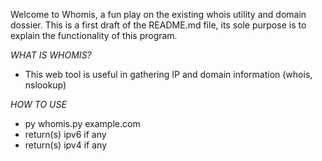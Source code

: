 Welcome to Whomis, a fun play on the existing whois utility and domain dossier.
This is a first draft of the README.md file, its sole purpose is to explain the functionality of this program.

*WHAT IS WHOMIS?*
  * This web tool is useful in gathering IP and domain information (whois, nslookup)



*HOW TO USE*
  * py whomis.py example.com
  * return(s) ipv6 if any
  * return(s) ipv4 if any
